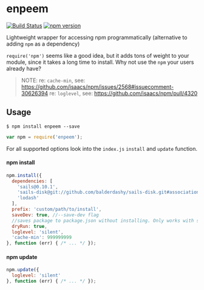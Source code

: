 enpeem
======
[![Build Status](https://travis-ci.org/balderdashy/enpeem.svg?branch=master)](https://travis-ci.org/balderdashy/enpeem) [![npm version](https://badge.fury.io/js/enpeem.svg)](https://npmjs.org/package/enpeem)

Lightweight wrapper for accessing npm programmatically (alternative to adding `npm` as a dependency)

`require('npm')` seems like a good idea, but it adds tons of weight to your module, since it takes a long time to install.  Why not use the `npm` your users already have?


> NOTE:
> re: `cache-min`, see: https://github.com/isaacs/npm/issues/2568#issuecomment-30626394
> re: `loglevel`, see: https://github.com/isaacs/npm/pull/4320



## Usage

```shell
$ npm install enpeem --save
```

```javascript
var npm = require('enpeem');
```

For all supported options look into the `index.js` `install` and `update` function.

#### npm install

```javascript
npm.install({
  dependencies: [
    'sails@0.10.1',
    'sails-disk@git://github.com/balderdashy/sails-disk.git#associations',
    'lodash'
  ],
  prefix: 'custom/path/to/install',
  saveDev: true, //--save-dev flag
  //saves package to package.json without installing. Only works with save/saveDev option
  dryRun: true,
  loglevel: 'silent',
  'cache-min': 999999999
}, function (err) { /* ... */ });
```


#### npm update

```javascript
npm.update({
  loglevel: 'silent'
}, function (err) { /* ... */ });
```
